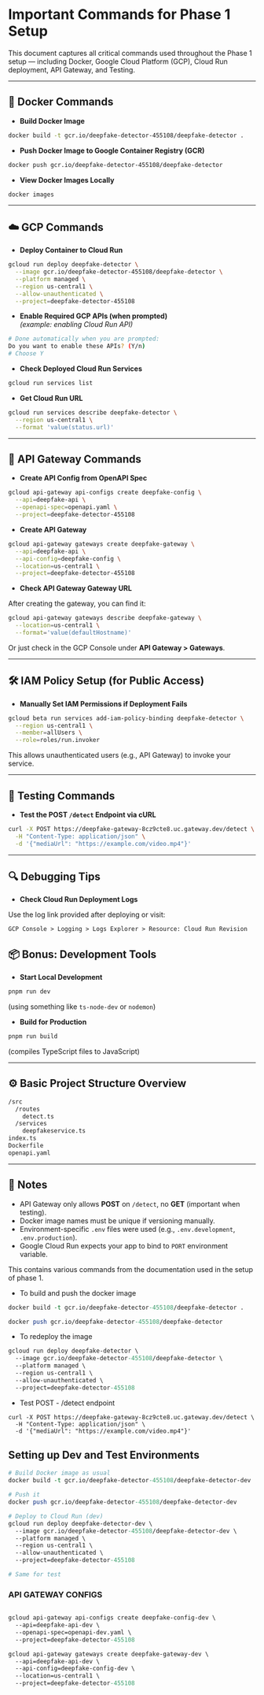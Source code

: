 # Important Commands for Phase 1 Setup

This document captures all critical commands used throughout the Phase 1 setup — including Docker, Google Cloud Platform (GCP), Cloud Run deployment, API Gateway, and Testing.

---

## 🐳 Docker Commands

- **Build Docker Image**

```bash
docker build -t gcr.io/deepfake-detector-455108/deepfake-detector .
```

- **Push Docker Image to Google Container Registry (GCR)**

```bash
docker push gcr.io/deepfake-detector-455108/deepfake-detector
```

- **View Docker Images Locally**

```bash
docker images
```

---

## ☁️ GCP Commands

- **Deploy Container to Cloud Run**

```bash
gcloud run deploy deepfake-detector \
  --image gcr.io/deepfake-detector-455108/deepfake-detector \
  --platform managed \
  --region us-central1 \
  --allow-unauthenticated \
  --project=deepfake-detector-455108
```

- **Enable Required GCP APIs (when prompted)**  
  _(example: enabling Cloud Run API)_

```bash
# Done automatically when you are prompted:
Do you want to enable these APIs? (Y/n)
# Choose Y
```

- **Check Deployed Cloud Run Services**

```bash
gcloud run services list
```

- **Get Cloud Run URL**

```bash
gcloud run services describe deepfake-detector \
  --region us-central1 \
  --format 'value(status.url)'
```

---

## 🚀 API Gateway Commands

- **Create API Config from OpenAPI Spec**

```bash
gcloud api-gateway api-configs create deepfake-config \
  --api=deepfake-api \
  --openapi-spec=openapi.yaml \
  --project=deepfake-detector-455108
```

- **Create API Gateway**

```bash
gcloud api-gateway gateways create deepfake-gateway \
  --api=deepfake-api \
  --api-config=deepfake-config \
  --location=us-central1 \
  --project=deepfake-detector-455108
```

- **Check API Gateway Gateway URL**

After creating the gateway, you can find it:

```bash
gcloud api-gateway gateways describe deepfake-gateway \
  --location=us-central1 \
  --format='value(defaultHostname)'
```

Or just check in the GCP Console under **API Gateway > Gateways**.

---

## 🛠️ IAM Policy Setup (for Public Access)

- **Manually Set IAM Permissions if Deployment Fails**

```bash
gcloud beta run services add-iam-policy-binding deepfake-detector \
  --region us-central1 \
  --member=allUsers \
  --role=roles/run.invoker
```

This allows unauthenticated users (e.g., API Gateway) to invoke your service.

---

## 📡️ Testing Commands

- **Test the POST `/detect` Endpoint via cURL**

```bash
curl -X POST https://deepfake-gateway-8cz9cte8.uc.gateway.dev/detect \
  -H "Content-Type: application/json" \
  -d '{"mediaUrl": "https://example.com/video.mp4"}'
```

---

## 🔍 Debugging Tips

- **Check Cloud Run Deployment Logs**

Use the log link provided after deploying or visit:

```plain
GCP Console > Logging > Logs Explorer > Resource: Cloud Run Revision
```

## 📦 Bonus: Development Tools

- **Start Local Development**

```bash
pnpm run dev
```

(using something like `ts-node-dev` or `nodemon`)

- **Build for Production**

```bash
pnpm run build
```

(compiles TypeScript files to JavaScript)

---

## ⚙️ Basic Project Structure Overview

```bash
/src
  /routes
    detect.ts
  /services
    deepfakeservice.ts
index.ts
Dockerfile
openapi.yaml
```

---

## 📜 Notes

- API Gateway only allows **POST** on `/detect`, no **GET** (important when testing).
- Docker image names must be unique if versioning manually.
- Environment-specific `.env` files were used (e.g., `.env.development`, `.env.production`).
- Google Cloud Run expects your app to bind to `PORT` environment variable.

This contains various commands from the documentation used in the setup of phase 1.

- To build and push the docker image

```pl
docker build -t gcr.io/deepfake-detector-455108/deepfake-detector .

docker push gcr.io/deepfake-detector-455108/deepfake-detector
```

- To redeploy the image

```pl
gcloud run deploy deepfake-detector \
  --image gcr.io/deepfake-detector-455108/deepfake-detector \
  --platform managed \
  --region us-central1 \
  --allow-unauthenticated \
  --project=deepfake-detector-455108

```

- Test POST - /detect endpoint

```curl
curl -X POST https://deepfake-gateway-8cz9cte8.uc.gateway.dev/detect \
  -H "Content-Type: application/json" \
  -d '{"mediaUrl": "https://example.com/video.mp4"}'

```

## Setting up Dev and Test Environments

```pl
# Build Docker image as usual
docker build -t gcr.io/deepfake-detector-455108/deepfake-detector-dev .

# Push it
docker push gcr.io/deepfake-detector-455108/deepfake-detector-dev

# Deploy to Cloud Run (dev)
gcloud run deploy deepfake-detector-dev \
  --image gcr.io/deepfake-detector-455108/deepfake-detector-dev \
  --platform managed \
  --region us-central1 \
  --allow-unauthenticated \
  --project=deepfake-detector-455108

# Same for test
```

### API GATEWAY CONFIGS

```pl

gcloud api-gateway api-configs create deepfake-config-dev \
  --api=deepfake-api-dev \
  --openapi-spec=openapi-dev.yaml \
  --project=deepfake-detector-455108

gcloud api-gateway gateways create deepfake-gateway-dev \
  --api=deepfake-api-dev \
  --api-config=deepfake-config-dev \
  --location=us-central1 \
  --project=deepfake-detector-455108

```
